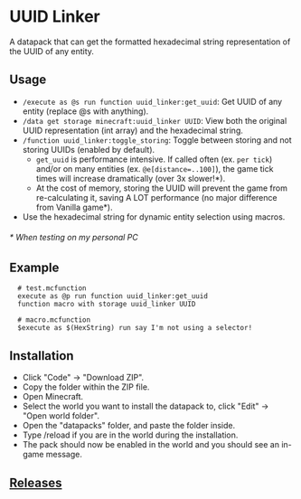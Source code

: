 # UUID Linker
A datapack that can get the formatted hexadecimal string representation of the UUID of any entity.

## Usage
* ```/execute as @s run function uuid_linker:get_uuid```: Get UUID of any entity (replace @s with anything).
* ```/data get storage minecraft:uuid_linker UUID```: View both the original UUID representation (int array) and the hexadecimal string.
* ```/function uuid_linker:toggle_storing```: Toggle between storing and not storing UUIDs (enabled by default).
  * ```get_uuid``` is performance intensive. If called often (ex. ```per tick```) and/or on many entities (ex. ```@e[distance=..100]```), the game tick times will increase dramatically (over 3x slower!*).
  * At the cost of memory, storing the UUID will prevent the game from re-calculating it, saving A LOT performance (no major difference from Vanilla game*).
* Use the hexadecimal string for dynamic entity selection using macros.

###### \* When testing on my personal PC

## Example
```
  # test.mcfunction
  execute as @p run function uuid_linker:get_uuid
  function macro with storage uuid_linker UUID

  # macro.mcfunction
  $execute as $(HexString) run say I'm not using a selector!
```
## Installation
* Click "Code" -> "Download ZIP".
* Copy the folder within the ZIP file.
* Open Minecraft.
* Select the world you want to install the datapack to, click "Edit" -> "Open world folder".
* Open the "datapacks" folder, and paste the folder inside.
* Type /reload if you are in the world during the installation.
* The pack should now be enabled in the world and you should see an in-game message.

## [Releases](https://github.com/TechnoBro03/UUIDLinker/releases)
